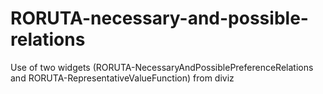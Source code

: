 # RORUTA-necessary-and-possible-relations
Use of two widgets (RORUTA-NecessaryAndPossiblePreferenceRelations and RORUTA-RepresentativeValueFunction) from diviz
